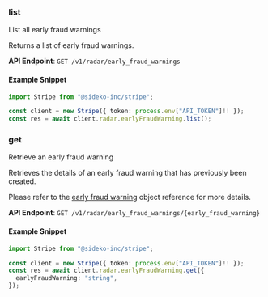 
### list <a name="list"></a>
List all early fraud warnings

<p>Returns a list of early fraud warnings.</p>

**API Endpoint**: `GET /v1/radar/early_fraud_warnings`

#### Example Snippet

```typescript
import Stripe from "@sideko-inc/stripe";

const client = new Stripe({ token: process.env["API_TOKEN"]!! });
const res = await client.radar.earlyFraudWarning.list();
```

### get <a name="get"></a>
Retrieve an early fraud warning

<p>Retrieves the details of an early fraud warning that has previously been created. </p>

<p>Please refer to the <a href="#early_fraud_warning_object">early fraud warning</a> object reference for more details.</p>

**API Endpoint**: `GET /v1/radar/early_fraud_warnings/{early_fraud_warning}`

#### Example Snippet

```typescript
import Stripe from "@sideko-inc/stripe";

const client = new Stripe({ token: process.env["API_TOKEN"]!! });
const res = await client.radar.earlyFraudWarning.get({
  earlyFraudWarning: "string",
});
```
